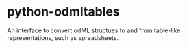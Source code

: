 # python-odmltables
An interface to convert odML structues to and from table-like representations, such as spreadsheets.
